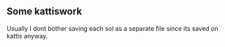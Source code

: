 ## Some kattiswork

Usually I dont bother saving each sol as a separate file since its saved on kattis anyway.
